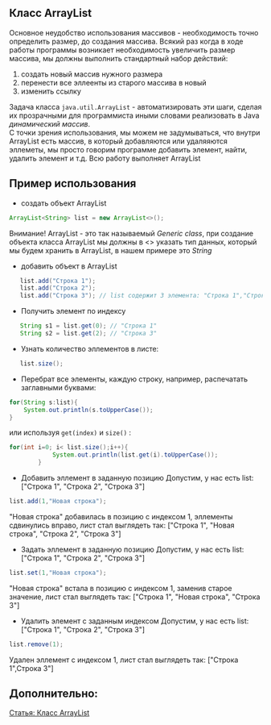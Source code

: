 ## Класс ArrayList

Основное неудобство использования массивов - необходимость точно определить размер, до создания массива. Всякий раз когда в ходе работы программы возникает необходимость увеличить размер массива, мы должны выполнить стандартный набор действий:
1. создать новый массив нужного размера
2. перенести все эллеенты из старого массива в новый
3. изменить ссылку  

Задача класса `java.util.ArrayList` - автоматизировать эти шаги, сделая их прозрачными для программиста иными словами реализовать в Java *динамический массив*.  
С точки зрения использования, мы можем не задумываться, что внутри ArrayList есть массив, в который добавляются или удаляяются эллеметы, мы просто говорим программе добавить элемент, найти, удалить элемент и т.д. Всю работу выполняет ArrayList

## Пример использования

- создать объект ArrayList
~~~java
ArrayList<String> list = new ArrayList<>();
~~~
Внимание! ArrayList - это так называемый *Generic class*, при создание объекта класса ArrayList мы должны в <> указать тип данных, который мы будем хранить в ArrayList, в нашем примере это *String*  

- добавить объект в ArrayList
~~~java
   list.add("Строка 1");
   list.add("Строка 2");
   list.add("Строка 3"); // list содержит 3 элемента: "Строка 1","Строка 2","Строка 3"
~~~

- Получить элемент по индексу 
~~~java
   String s1 = list.get(0); // "Строка 1"
   String s2 = list.get(2); // "Строка 3"
~~~
- Узнать количество эллементов в листе: 
~~~java
   list.size();
~~~

- Перебрат все элементы, каждую строку, например, распечатать заглавными буквами: 
~~~java
for(String s:list){
    System.out.println(s.toUpperCase());
}
~~~
или используя `get(index)` и `size()` :
~~~java
for(int i=0; i< list.size();i++){
            System.out.println(list.get(i).toUpperCase());
        }
~~~

- Добавить эллемент в заданную позицию
Допустим, у нас есть list: ["Строка 1", "Строка 2", "Строка 3"]
~~~java
list.add(1,"Новая строка");
~~~ 
"Новая строка" добавилась в позицию с индексом 1, эллементы сдвинулись вправо, лист стал выглядеть так: ["Строка 1", "Новая строка", "Строка 2", "Строка 3"]

- Задать эллемент в заданную позицию
Допустим, у нас есть list: ["Строка 1", "Строка 2", "Строка 3"]
~~~java
list.set(1,"Новая строка");
~~~ 
"Новая строка" встала в позицию с индексом 1, заменив старое значение, лист стал выглядеть так: ["Строка 1", "Новая строка", "Строка 3"]

- Удалить элемент с заданным индексом
Допустим, у нас есть list: ["Строка 1", "Строка 2", "Строка 3"]
~~~java
list.remove(1);
~~~ 
Удален эллемент с индексом 1,  лист стал выглядеть так: ["Строка 1",Строка 3"]

## Дополнительно:
[Статья: Класс ArrayList](https://javarush.com/groups/posts/klass-arraylist)
